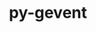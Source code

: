 ---
title: "py-gevent"
layout: cache
categories: [package, develop-2024-01-21]
meta: {"versions": ["23.7.0"], "compilers": ["gcc@=11.1.0", "gcc@=11.4.0", "gcc@=9.4.0", "oneapi@=2023.2.0"], "oss": ["ubuntu20.04", "ubuntu22.04"], "platforms": ["linux"], "targets": ["aarch64", "neoverse_v1", "ppc64le", "x86_64_v3"], "stacks": ["data-vis-sdk", "e4s", "e4s-aarch64", "e4s-neoverse_v1", "e4s-oneapi", "e4s-power", "root"], "num_specs": 19, "num_specs_by_stack": {"root": 19, "e4s-neoverse_v1": 3, "e4s-power": 3, "data-vis-sdk": 2, "e4s": 4, "e4s-oneapi": 4, "e4s-aarch64": 3}}
spec_details: [{"hash": "mvqpxwm752eqhd3erfq6kouh7vsyqzf7", "compiler": "gcc@=11.4.0", "versions": ["23.7.0"], "os": "ubuntu20.04", "platform": "linux", "target": "neoverse_v1", "variants": ["build_system=python_pip"], "stacks": ["root", "e4s-neoverse_v1"], "size": "-", "tarball": "https://binaries.spack.io/releases/develop-2024-01-21/build_cache/linux-ubuntu20.04-neoverse_v1/gcc-11.4.0/py-gevent-23.7.0/linux-ubuntu20.04-neoverse_v1-gcc-11.4.0-py-gevent-23.7.0-mvqpxwm752eqhd3erfq6kouh7vsyqzf7.spack"}, {"hash": "bxjysoeyz3yhf7tmc2l4ufesyfwktxu7", "compiler": "gcc@=11.4.0", "versions": ["23.7.0"], "os": "ubuntu20.04", "platform": "linux", "target": "neoverse_v1", "variants": ["build_system=python_pip"], "stacks": ["root", "e4s-neoverse_v1"], "size": "-", "tarball": "https://binaries.spack.io/releases/develop-2024-01-21/build_cache/linux-ubuntu20.04-neoverse_v1/gcc-11.4.0/py-gevent-23.7.0/linux-ubuntu20.04-neoverse_v1-gcc-11.4.0-py-gevent-23.7.0-bxjysoeyz3yhf7tmc2l4ufesyfwktxu7.spack"}, {"hash": "gcam6pfvsnkbbtro4cgwongckbff4k3n", "compiler": "gcc@=11.4.0", "versions": ["23.7.0"], "os": "ubuntu20.04", "platform": "linux", "target": "neoverse_v1", "variants": ["build_system=python_pip"], "stacks": ["root", "e4s-neoverse_v1"], "size": "-", "tarball": "https://binaries.spack.io/releases/develop-2024-01-21/build_cache/linux-ubuntu20.04-neoverse_v1/gcc-11.4.0/py-gevent-23.7.0/linux-ubuntu20.04-neoverse_v1-gcc-11.4.0-py-gevent-23.7.0-gcam6pfvsnkbbtro4cgwongckbff4k3n.spack"}, {"hash": "7ywefjcue46eomhamyskjrehcsj7ilby", "compiler": "gcc@=9.4.0", "versions": ["23.7.0"], "os": "ubuntu20.04", "platform": "linux", "target": "ppc64le", "variants": ["build_system=python_pip"], "stacks": ["e4s-power", "root"], "size": "-", "tarball": "https://binaries.spack.io/releases/develop-2024-01-21/build_cache/linux-ubuntu20.04-ppc64le/gcc-9.4.0/py-gevent-23.7.0/linux-ubuntu20.04-ppc64le-gcc-9.4.0-py-gevent-23.7.0-7ywefjcue46eomhamyskjrehcsj7ilby.spack"}, {"hash": "vgcdr47thmj33u7w54xxf42bmfm77lmx", "compiler": "gcc@=9.4.0", "versions": ["23.7.0"], "os": "ubuntu20.04", "platform": "linux", "target": "ppc64le", "variants": ["build_system=python_pip"], "stacks": ["e4s-power", "root"], "size": "-", "tarball": "https://binaries.spack.io/releases/develop-2024-01-21/build_cache/linux-ubuntu20.04-ppc64le/gcc-9.4.0/py-gevent-23.7.0/linux-ubuntu20.04-ppc64le-gcc-9.4.0-py-gevent-23.7.0-vgcdr47thmj33u7w54xxf42bmfm77lmx.spack"}, {"hash": "upcpyy6glocsthxeiqoedeckwnmo2meq", "compiler": "gcc@=9.4.0", "versions": ["23.7.0"], "os": "ubuntu20.04", "platform": "linux", "target": "ppc64le", "variants": ["build_system=python_pip"], "stacks": ["e4s-power", "root"], "size": "-", "tarball": "https://binaries.spack.io/releases/develop-2024-01-21/build_cache/linux-ubuntu20.04-ppc64le/gcc-9.4.0/py-gevent-23.7.0/linux-ubuntu20.04-ppc64le-gcc-9.4.0-py-gevent-23.7.0-upcpyy6glocsthxeiqoedeckwnmo2meq.spack"}, {"hash": "qjm4ndrrsysprwuitlsade5m42iplhkp", "compiler": "gcc@=11.1.0", "versions": ["23.7.0"], "os": "ubuntu20.04", "platform": "linux", "target": "x86_64_v3", "variants": ["build_system=python_pip"], "stacks": ["root", "data-vis-sdk"], "size": "-", "tarball": "https://binaries.spack.io/releases/develop-2024-01-21/build_cache/linux-ubuntu20.04-x86_64_v3/gcc-11.1.0/py-gevent-23.7.0/linux-ubuntu20.04-x86_64_v3-gcc-11.1.0-py-gevent-23.7.0-qjm4ndrrsysprwuitlsade5m42iplhkp.spack"}, {"hash": "7pfgymguibykxx5jicep57arfphcn6c4", "compiler": "gcc@=11.1.0", "versions": ["23.7.0"], "os": "ubuntu20.04", "platform": "linux", "target": "x86_64_v3", "variants": ["build_system=python_pip"], "stacks": ["root", "data-vis-sdk"], "size": "-", "tarball": "https://binaries.spack.io/releases/develop-2024-01-21/build_cache/linux-ubuntu20.04-x86_64_v3/gcc-11.1.0/py-gevent-23.7.0/linux-ubuntu20.04-x86_64_v3-gcc-11.1.0-py-gevent-23.7.0-7pfgymguibykxx5jicep57arfphcn6c4.spack"}, {"hash": "2bvbvudxqlyu3gcfs7vhv5ov7vran5w4", "compiler": "gcc@=11.4.0", "versions": ["23.7.0"], "os": "ubuntu20.04", "platform": "linux", "target": "x86_64_v3", "variants": ["build_system=python_pip"], "stacks": ["e4s", "root"], "size": "-", "tarball": "https://binaries.spack.io/releases/develop-2024-01-21/build_cache/linux-ubuntu20.04-x86_64_v3/gcc-11.4.0/py-gevent-23.7.0/linux-ubuntu20.04-x86_64_v3-gcc-11.4.0-py-gevent-23.7.0-2bvbvudxqlyu3gcfs7vhv5ov7vran5w4.spack"}, {"hash": "kd536wgk6jn57bqi4ess36xuqfzn65jh", "compiler": "gcc@=11.4.0", "versions": ["23.7.0"], "os": "ubuntu20.04", "platform": "linux", "target": "x86_64_v3", "variants": ["build_system=python_pip"], "stacks": ["e4s", "root"], "size": "-", "tarball": "https://binaries.spack.io/releases/develop-2024-01-21/build_cache/linux-ubuntu20.04-x86_64_v3/gcc-11.4.0/py-gevent-23.7.0/linux-ubuntu20.04-x86_64_v3-gcc-11.4.0-py-gevent-23.7.0-kd536wgk6jn57bqi4ess36xuqfzn65jh.spack"}, {"hash": "wo4ygpumt3e4v4krv7zfatq75axqkwv7", "compiler": "gcc@=11.4.0", "versions": ["23.7.0"], "os": "ubuntu20.04", "platform": "linux", "target": "x86_64_v3", "variants": ["build_system=python_pip"], "stacks": ["e4s", "root"], "size": "-", "tarball": "https://binaries.spack.io/releases/develop-2024-01-21/build_cache/linux-ubuntu20.04-x86_64_v3/gcc-11.4.0/py-gevent-23.7.0/linux-ubuntu20.04-x86_64_v3-gcc-11.4.0-py-gevent-23.7.0-wo4ygpumt3e4v4krv7zfatq75axqkwv7.spack"}, {"hash": "6iags2gl75js5jlfq6lpuq4vzbjqwkqd", "compiler": "gcc@=11.4.0", "versions": ["23.7.0"], "os": "ubuntu20.04", "platform": "linux", "target": "x86_64_v3", "variants": ["build_system=python_pip"], "stacks": ["e4s", "root"], "size": "-", "tarball": "https://binaries.spack.io/releases/develop-2024-01-21/build_cache/linux-ubuntu20.04-x86_64_v3/gcc-11.4.0/py-gevent-23.7.0/linux-ubuntu20.04-x86_64_v3-gcc-11.4.0-py-gevent-23.7.0-6iags2gl75js5jlfq6lpuq4vzbjqwkqd.spack"}, {"hash": "z6otyirir4zo2m6gjkrz3tqwdpnqeedt", "compiler": "oneapi@=2023.2.0", "versions": ["23.7.0"], "os": "ubuntu20.04", "platform": "linux", "target": "x86_64_v3", "variants": ["build_system=python_pip"], "stacks": ["e4s-oneapi", "root"], "size": "-", "tarball": "https://binaries.spack.io/releases/develop-2024-01-21/build_cache/linux-ubuntu20.04-x86_64_v3/oneapi-2023.2.0/py-gevent-23.7.0/linux-ubuntu20.04-x86_64_v3-oneapi-2023.2.0-py-gevent-23.7.0-z6otyirir4zo2m6gjkrz3tqwdpnqeedt.spack"}, {"hash": "vp2o4xs7kz337k5jicrr47n3i4ijaywi", "compiler": "oneapi@=2023.2.0", "versions": ["23.7.0"], "os": "ubuntu20.04", "platform": "linux", "target": "x86_64_v3", "variants": ["build_system=python_pip"], "stacks": ["e4s-oneapi", "root"], "size": "-", "tarball": "https://binaries.spack.io/releases/develop-2024-01-21/build_cache/linux-ubuntu20.04-x86_64_v3/oneapi-2023.2.0/py-gevent-23.7.0/linux-ubuntu20.04-x86_64_v3-oneapi-2023.2.0-py-gevent-23.7.0-vp2o4xs7kz337k5jicrr47n3i4ijaywi.spack"}, {"hash": "e35xspsq4zub3rulpvhhr2vycdzhhioa", "compiler": "oneapi@=2023.2.0", "versions": ["23.7.0"], "os": "ubuntu20.04", "platform": "linux", "target": "x86_64_v3", "variants": ["build_system=python_pip"], "stacks": ["e4s-oneapi", "root"], "size": "-", "tarball": "https://binaries.spack.io/releases/develop-2024-01-21/build_cache/linux-ubuntu20.04-x86_64_v3/oneapi-2023.2.0/py-gevent-23.7.0/linux-ubuntu20.04-x86_64_v3-oneapi-2023.2.0-py-gevent-23.7.0-e35xspsq4zub3rulpvhhr2vycdzhhioa.spack"}, {"hash": "xekqh5omahxbq55arb3pnoezjopxiakw", "compiler": "oneapi@=2023.2.0", "versions": ["23.7.0"], "os": "ubuntu20.04", "platform": "linux", "target": "x86_64_v3", "variants": ["build_system=python_pip"], "stacks": ["e4s-oneapi", "root"], "size": "-", "tarball": "https://binaries.spack.io/releases/develop-2024-01-21/build_cache/linux-ubuntu20.04-x86_64_v3/oneapi-2023.2.0/py-gevent-23.7.0/linux-ubuntu20.04-x86_64_v3-oneapi-2023.2.0-py-gevent-23.7.0-xekqh5omahxbq55arb3pnoezjopxiakw.spack"}, {"hash": "jkktjofr6o5ehtwvwmvzrtpuac4v7krg", "compiler": "gcc@=11.4.0", "versions": ["23.7.0"], "os": "ubuntu22.04", "platform": "linux", "target": "aarch64", "variants": ["build_system=python_pip"], "stacks": ["e4s-aarch64", "root"], "size": "-", "tarball": "https://binaries.spack.io/releases/develop-2024-01-21/build_cache/linux-ubuntu22.04-aarch64/gcc-11.4.0/py-gevent-23.7.0/linux-ubuntu22.04-aarch64-gcc-11.4.0-py-gevent-23.7.0-jkktjofr6o5ehtwvwmvzrtpuac4v7krg.spack"}, {"hash": "dy3nd2fgvq3shqpy7coxfdyoim6tp6ww", "compiler": "gcc@=11.4.0", "versions": ["23.7.0"], "os": "ubuntu22.04", "platform": "linux", "target": "aarch64", "variants": ["build_system=python_pip"], "stacks": ["e4s-aarch64", "root"], "size": "-", "tarball": "https://binaries.spack.io/releases/develop-2024-01-21/build_cache/linux-ubuntu22.04-aarch64/gcc-11.4.0/py-gevent-23.7.0/linux-ubuntu22.04-aarch64-gcc-11.4.0-py-gevent-23.7.0-dy3nd2fgvq3shqpy7coxfdyoim6tp6ww.spack"}, {"hash": "elojjotlfdzbyvmgex3mebpa4sqrgkii", "compiler": "gcc@=11.4.0", "versions": ["23.7.0"], "os": "ubuntu22.04", "platform": "linux", "target": "aarch64", "variants": ["build_system=python_pip"], "stacks": ["e4s-aarch64", "root"], "size": "-", "tarball": "https://binaries.spack.io/releases/develop-2024-01-21/build_cache/linux-ubuntu22.04-aarch64/gcc-11.4.0/py-gevent-23.7.0/linux-ubuntu22.04-aarch64-gcc-11.4.0-py-gevent-23.7.0-elojjotlfdzbyvmgex3mebpa4sqrgkii.spack"}]
---